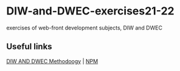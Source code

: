 # DIW-and-DWEC-exercises21-22
exercises of web-front development subjects, DIW and DWEC
## Useful links
[DIW AND DWEC Methodoogy](https://docs.google.com/document/d/1ImIv0MihaxZJWmHPFyxGdp0GTb1QVYFfaTlQVcjVF_w/#) | [NPM](https://docs.google.com/document/d/1-7Qa6KlGEIDhacZn8W2PbbPwKOI-UO2VCN-c6i-v2os)
